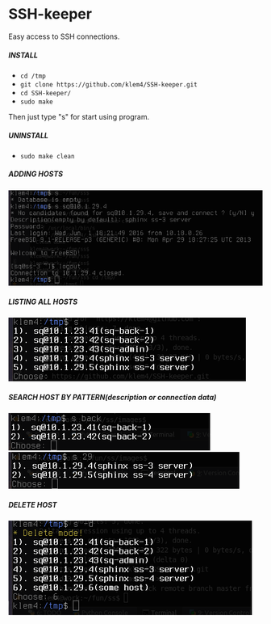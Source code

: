 # SSH-keeper
Easy access to SSH connections.


##### INSTALL
* `cd /tmp`
* `git clone https://github.com/klem4/SSH-keeper.git`
* `cd SSH-keeper/`
* `sudo make`

Then just type "s" for start using program.

##### UNINSTALL
* `sudo make clean`

##### ADDING HOSTS
![Adding hosts](images/add.png?raw=true "Adding hosts")

##### LISTING ALL HOSTS
![Listing hosts](images/list.png?raw=true "Listing hosts")

##### SEARCH HOST BY PATTERN(description or connection data)
![Search hosts](images/search1.png?raw=true "Search hosts")
![Search hosts](images/search2.png?raw=true "Search hosts")

##### DELETE HOST
![Delete hosts](images/delete.png?raw=true "Delete host")

